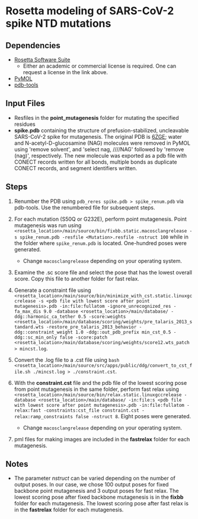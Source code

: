 # Rosetta modeling of SARS-CoV-2 spike NTD mutations

## Dependencies

* [Rosetta Software Suite](https://www.rosettacommons.org/software/license-and-download)
    * Either an academic or commercial license is required. One can request a license in the link above.
* [PyMOL](https://pymol.org/2/)
* [pdb-tools](http://www.bonvinlab.org/pdb-tools/)

## Input Files

* Resfiles in the **point_mutagenesis** folder for mutating the specified residues
* **spike.pdb** containing the structure of prefusion-stabilized, uncleavable SARS-CoV-2 spike for mutagenesis. The original PDB is [6ZGE](https://www.rcsb.org/structure/6ZGE); water and N-acetyl-D-glucosamine (NAG) molecules were removed in PyMOL using 'remove solvent', and 'select nag, ////NAG' followed by 'remove (nag)', respectively. The new molecule was exported as a pdb file with CONECT records written for all bonds, multiple bonds as duplicate CONECT records, and segment identifiers written.

## Steps

1. Renumber the PDB using `pdb_reres spike.pdb > spike_renum.pdb` via pdb-tools. Use the renumbered file for subsequent steps.

2. For each mutation (S50Q or G232E), perform point mutagenesis. Point mutagenesis was run using `<rosetta_location>/main/source/bin/fixbb.static.macosclangrelease -s spike_renum.pdb -resfile <Mutation>.resfile -nstruct 100` while in the folder where `spike_renum.pdb` is located. One-hundred poses were generated.
    * Change `macosclangrelease` depending on your operating system.

3. Examine the .sc score file and select the pose that has the lowest overall score. Copy this file to another folder for fast relax.

4. Generate a constraint file using `<rosetta_location>/main/source/bin/minimize_with_cst.static.linuxgccrelease -s <pdb file with lowest score after point mutagenesis>.pdb -in:file:fullatom -ignore_unrecognized_res -fa_max_dis 9.0 -database <rosetta_location>/main/database/ -ddg::harmonic_ca_tether 0.5 -score:weights <rosetta_location>/main/database/scoring/weights/pre_talaris_2013_standard.wts -restore_pre_talaris_2013_behavior -ddg::constraint_weight 1.0 -ddg::out_pdb_prefix min_cst_0.5 -ddg::sc_min_only false -score:patch <rosetta_location>/main/database/scoring/weights/score12.wts_patch > mincst.log`.

5. Convert the .log file to a .cst file using `bash <rosetta_location>/main/source/src/apps/public/ddg/convert_to_cst_file.sh ./mincst.log > ./constraint.cst`.

6. With the **constraint.cst** file and the pdb file of the lowest scoring pose from point mutagenesis in the same folder, perform fast relax using `<rosetta_location>/main/source/bin/relax.static.linuxgccrelease -database <rosetta_location>/main/database/ -in:file:s <pdb file with lowest score after point mutagenesis>.pdb -in:file:fullatom -relax:fast -constraints:cst_file constraint.cst -relax:ramp_constraints false -nstruct 8`. Eight poses were generated.
    * Change `macosclangrelease` depending on your operating system.

7. pml files for making images are included in the **fastrelax** folder for each mutagenesis.

## Notes

* The parameter _nstruct_ can be varied depending on the number of output poses. In our case, we chose 100 output poses for fixed backbone point mutagenesis and 3 output poses for fast relax. The lowest scoring pose after fixed backbone mutagenesis is in the **fixbb** folder for each mutagenesis. The lowest scoring pose after fast relax is in the **fastrelax** folder for each mutagenesis.
